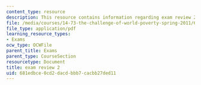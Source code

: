```yaml
---
content_type: resource
description: This resource contains information regarding exam review 2
file: /media/courses/14-73-the-challenge-of-world-poverty-spring-2011/681edbce0cd2dacdbbb7cacbb27ded11_MIT14_73S11_review_2.pdf
file_type: application/pdf
learning_resource_types:
- Exams
ocw_type: OCWFile
parent_title: Exams
parent_type: CourseSection
resourcetype: Document
title: exam review 2
uid: 681edbce-0cd2-dacd-bbb7-cacbb27ded11
---
```


